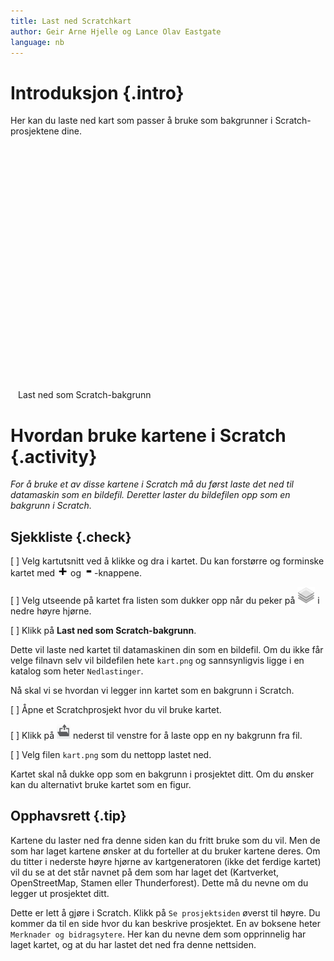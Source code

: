 ```yaml
---
title: Last ned Scratchkart
author: Geir Arne Hjelle og Lance Olav Eastgate
language: nb
---
```


<link rel="stylesheet" href="http://cdn.leafletjs.com/leaflet/v0.7.7/leaflet.css" />
<script src="http://cdn.leafletjs.com/leaflet/v0.7.7/leaflet.js"></script>
<script src="leaflet-image.js"></script>

# Introduksjon {.intro}

Her kan du laste ned kart som passer å bruke som bakgrunner i
Scratch-prosjektene dine.

<div style="margin: auto; width: 480px">
  <div id="kart" style="width: 480px; height: 360px"></div>

  <p>
    <br />
    <a id="last_ned_som_bilde" class="btn btn-default btn-lg btn-block">Last ned som Scratch-bakgrunn</a>
  </p>
</div>

# Hvordan bruke kartene i Scratch {.activity}

_For å bruke et av disse kartene i Scratch må du først laste det ned til
datamaskin som en bildefil. Deretter laster du bildefilen opp som en bakgrunn i
Scratch._

## Sjekkliste {.check}

[ ] Velg kartutsnitt ved å klikke og dra i kartet. Du kan forstørre og forminske
  kartet med ![](knapp_pluss.png) og ![-](knapp_minus.png)-knappene.

[ ] Velg utseende på kartet fra listen som dukker opp når du peker på
  ![kartlag](kartlag.png) i nedre høyre hjørne.

[ ] Klikk på **Last ned som Scratch-bakgrunn**.

Dette vil laste ned kartet til datamaskinen din som en bildefil. Om du ikke får
velge filnavn selv vil bildefilen hete `kart.png` og sannsynligvis ligge i en
katalog som heter `Nedlastinger`.

Nå skal vi se hvordan vi legger inn kartet som en bakgrunn i Scratch.

[ ] Åpne et Scratchprosjekt hvor du vil bruke kartet.

[ ] Klikk på ![Last opp bakgrunn fra fil](../bilder/hent-fra-fil.png) nederst til
  venstre for å laste opp en ny bakgrunn fra fil.

[ ] Velg filen `kart.png` som du nettopp lastet ned.

Kartet skal nå dukke opp som en bakgrunn i prosjektet ditt. Om du ønsker kan du
alternativt bruke kartet som en figur.

## Opphavsrett {.tip}

Kartene du laster ned fra denne siden kan du fritt bruke som du vil. Men de som
har laget kartene ønsker at du forteller at du bruker kartene deres. Om du
titter i nederste høyre hjørne av kartgeneratoren (ikke det ferdige kartet) vil
du se at det står navnet på dem som har laget det (Kartverket, OpenStreetMap,
Stamen eller Thunderforest). Dette må du nevne om du legger ut prosjektet ditt.

Dette er lett å gjøre i Scratch. Klikk på `Se prosjektsiden` øverst til
høyre. Du kommer da til en side hvor du kan beskrive prosjektet. En av boksene
heter `Merknader og bidragsytere`. Her kan du nevne dem som opprinnelig har
laget kartet, og at du har lastet det ned fra denne nettsiden.

<script src="kart.js"></script>
